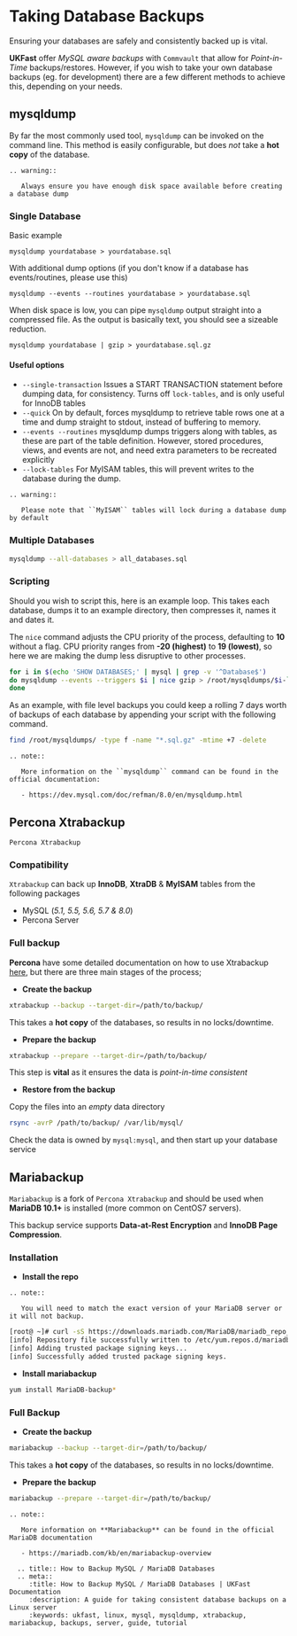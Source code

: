 # Taking Database Backups

Ensuring your databases are safely and consistently backed up is vital.

**UKFast** offer *MySQL aware backups* with `Commvault` that allow for *Point-in-Time* backups/restores. However, if you wish to take your own database backups (eg. for development) there are a few different methods to achieve this, depending on your needs.

## mysqldump

By far the most commonly used tool, `mysqldump` can be invoked on the command line. This method is easily configurable, but does *not* take a **hot copy** of the database.

```eval_rst
.. warning::

   Always ensure you have enough disk space available before creating a database dump
```
### Single Database

Basic example
```
mysqldump yourdatabase > yourdatabase.sql
```

With additional dump options (if you don't know if a database has events/routines, please use this)
```
mysqldump --events --routines yourdatabase > yourdatabase.sql
```
When disk space is low, you can pipe `mysqldump` output straight into a compressed file. As the output is basically text, you should see a sizeable reduction.

```
mysqldump yourdatabase | gzip > yourdatabase.sql.gz
```

#### Useful options

* `--single-transaction`
   Issues a START TRANSACTION statement before dumping data, for consistency. Turns off `lock-tables`, and is only useful for InnoDB tables
* `--quick`
   On by default, forces mysqldump to retrieve table rows one at a time and dump straight to stdout, instead of buffering to memory.
* `--events --routines`
   mysqldump dumps triggers along with tables, as these are part of the table definition. However, stored procedures, views, and events are not, and need extra parameters to be recreated explicitly
* `--lock-tables`
For MyISAM tables, this will prevent writes to the database during the dump.

```eval_rst
.. warning::

   Please note that ``MyISAM`` tables will lock during a database dump by default

```

### Multiple Databases
```bash
mysqldump --all-databases > all_databases.sql
```
### Scripting

Should you wish to script this, here is an example loop. This takes each database, dumps it to an example directory, then compresses it, names it and dates it.

The `nice` command adjusts the CPU priority of the process, defaulting to **10** without a flag. CPU priority ranges from **-20 (highest)** to **19 (lowest)**, so here we are making the dump less disruptive to other processes.

```bash
for i in $(echo 'SHOW DATABASES;' | mysql | grep -v '^Database$')
do mysqldump --events --triggers $i | nice gzip > /root/mysqldumps/$i-`/bin/date +%Y.%m.%d.%a`.sql.gz
done
```
As an example, with file level backups you could keep a rolling 7 days worth of backups of each database by appending your script with the following command.

```bash
find /root/mysqldumps/ -type f -name "*.sql.gz" -mtime +7 -delete
```
```eval_rst
.. note::

   More information on the ``mysqldump`` command can be found in the official documentation:

   - https://dev.mysql.com/doc/refman/8.0/en/mysqldump.html

```

## Percona Xtrabackup
`Percona Xtrabackup`
### Compatibility
`Xtrabackup` can back up **InnoDB**, **XtraDB** & **MyISAM** tables from the following packages
* MySQL (*5.1, 5.5, 5.6, 5.7 & 8.0*)
* Percona Server

### Full backup

**Percona** have some detailed documentation on how to use Xtrabackup [here](https://www.percona.com/doc/percona-xtrabackup/2.4/backup_scenarios/full_backup.html), but there are three main stages of the process;

* **Create the backup**
```bash
xtrabackup --backup --target-dir=/path/to/backup/
```
This takes a **hot copy** of the databases, so results in no locks/downtime.
* **Prepare the backup**
```bash
xtrabackup --prepare --target-dir=/path/to/backup/
```
This step is **vital** as it ensures the data is *point-in-time consistent*
* **Restore from the backup**

Copy the files into an *empty* data directory
```bash
rsync -avrP /path/to/backup/ /var/lib/mysql/
```
Check the data is owned by `mysql:mysql`, and then start up your database service

## Mariabackup
`Mariabackup` is a fork of `Percona Xtrabackup` and should be used when **MariaDB 10.1+** is installed (more common on CentOS7 servers).

This backup service supports **Data-at-Rest Encryption** and **InnoDB Page Compression**.
### Installation
* **Install the repo**
```eval_rst
.. note::

   You will need to match the exact version of your MariaDB server or it will not backup.
```
```bash
[root@ ~]# curl -sS https://downloads.mariadb.com/MariaDB/mariadb_repo_setup | bash -s -- --mariadb-server-version=10.2
[info] Repository file successfully written to /etc/yum.repos.d/mariadb.repo.
[info] Adding trusted package signing keys...
[info] Successfully added trusted package signing keys.
```
* **Install mariabackup**
```bash
yum install MariaDB-backup*
```
### Full Backup
* **Create the backup**
```bash
mariabackup --backup --target-dir=/path/to/backup/
```
This takes a **hot copy** of the databases, so results in no locks/downtime.
* **Prepare the backup**
```bash
mariabackup --prepare --target-dir=/path/to/backup/
```
```eval_rst
.. note::

   More information on **Mariabackup** can be found in the official MariaDB documentation

   - https://mariadb.com/kb/en/mariabackup-overview

```

```eval_rst
  .. title:: How to Backup MySQL / MariaDB Databases
  .. meta::
     :title: How to Backup MySQL / MariaDB Databases | UKFast Documentation
     :description: A guide for taking consistent database backups on a Linux server
     :keywords: ukfast, linux, mysql, mysqldump, xtrabackup, mariabackup, backups, server, guide, tutorial
```
